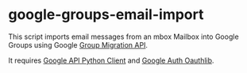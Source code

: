 # google-groups-email-import

This script imports email messages from an mbox Mailbox into Google Groups
using Google [Group Migration API](https://googleapis.github.io/google-api-python-client/docs/dyn/groupsmigration_v1.html).

It requires [Google API Python Client](https://github.com/googleapis/google-api-python-client)
and [Google Auth Oauthlib](https://github.com/googleapis/google-auth-library-python-oauthlib/).
